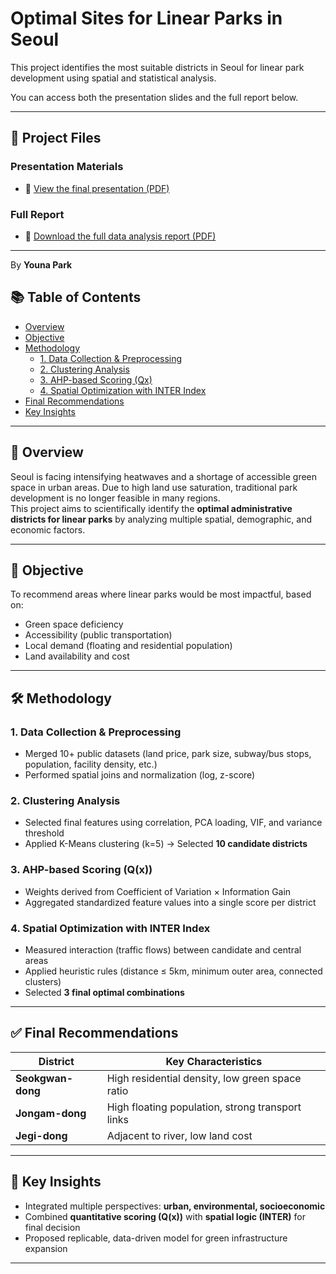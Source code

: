 # Optimal Sites for Linear Parks in Seoul

This project identifies the most suitable districts in Seoul for linear park development using spatial and statistical analysis.

You can access both the presentation slides and the full report below.

---

## 📂 Project Files

### Presentation Materials

- 📄 [View the final presentation (PDF)](./presentation/빅데이터_발표자료.pdf)

### Full Report

- 📘 [Download the full data analysis report (PDF)](./report/detailed_big_data_report.pdf)

---

By **Youna Park**

## 📚 Table of Contents

- [Overview](#-overview)
- [Objective](#-objective)
- [Methodology](#-methodology)
  - [1. Data Collection & Preprocessing](#1-data-collection--preprocessing)
  - [2. Clustering Analysis](#2-clustering-analysis)
  - [3. AHP-based Scoring (Qx)](#3-ahp-based-scoring-qx)
  - [4. Spatial Optimization with INTER Index](#4-spatial-optimization-with-inter-index)
- [Final Recommendations](#-final-recommendations)
- [Key Insights](#-key-insights)

---

## 📌 Overview

Seoul is facing intensifying heatwaves and a shortage of accessible green space in urban areas. Due to high land use saturation, traditional park development is no longer feasible in many regions.  
This project aims to scientifically identify the **optimal administrative districts for linear parks** by analyzing multiple spatial, demographic, and economic factors.

---

## 🎯 Objective

To recommend areas where linear parks would be most impactful, based on:

- Green space deficiency
- Accessibility (public transportation)
- Local demand (floating and residential population)
- Land availability and cost

---

## 🛠️ Methodology

### 1. Data Collection & Preprocessing

- Merged 10+ public datasets (land price, park size, subway/bus stops, population, facility density, etc.)
- Performed spatial joins and normalization (log, z-score)

### 2. Clustering Analysis

- Selected final features using correlation, PCA loading, VIF, and variance threshold
- Applied K-Means clustering (k=5) → Selected **10 candidate districts**

### 3. AHP-based Scoring (Q(x))

- Weights derived from Coefficient of Variation × Information Gain
- Aggregated standardized feature values into a single score per district

### 4. Spatial Optimization with INTER Index

- Measured interaction (traffic flows) between candidate and central areas
- Applied heuristic rules (distance ≤ 5km, minimum outer area, connected clusters)
- Selected **3 final optimal combinations**

---

## ✅ Final Recommendations

| District          | Key Characteristics                              |
| ----------------- | ------------------------------------------------ |
| **Seokgwan-dong** | High residential density, low green space ratio  |
| **Jongam-dong**   | High floating population, strong transport links |
| **Jegi-dong**     | Adjacent to river, low land cost                 |

---

## 🧠 Key Insights

- Integrated multiple perspectives: **urban, environmental, socioeconomic**
- Combined **quantitative scoring (Q(x))** with **spatial logic (INTER)** for final decision
- Proposed replicable, data-driven model for green infrastructure expansion

---
